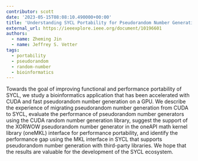 ```yaml
---
contributor: scott
date: '2023-05-15T08:08:10.490000+00:00'
title: 'Understanding SYCL Portability for Pseudorandom Number Generation: a Case Study with Gene-Expression Connectivity Mapping'
external_url: https://ieeexplore.ieee.org/document/10196601
authors:
  - name: Zheming Jin
  - name: Jeffrey S. Vetter
tags:
  - portability
  - pseudorandom
  - random-number
  - bioinformatics
---
```


Towards the goal of improving functional and performance portability of SYCL, we study a bioinformatics application that
has been accelerated with CUDA and fast pseudorandom number generation on a GPU. We describe the experience of migrating
pseudorandom number generation from CUDA to SYCL, evaluate the performance of pseudorandom number generators using the
CUDA random number generation library, suggest the support of the XORWOW pseudorandom number generator in the oneAPI
math kernel library (oneMKL) interface for performance portability, and identify the performance gap using the MKL
interface in SYCL that supports pseudorandom number generation with third-party libraries. We hope that the results are
valuable for the development of the SYCL ecosystem.
